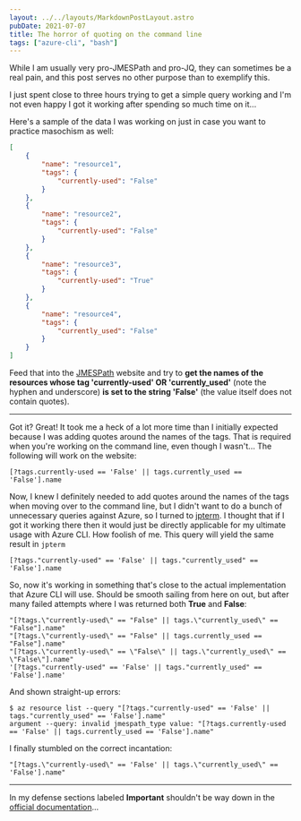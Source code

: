 ```yaml
---
layout: ../../layouts/MarkdownPostLayout.astro
pubDate: 2021-07-07
title: The horror of quoting on the command line
tags: ["azure-cli", "bash"]
---
```

While I am usually very pro-JMESPath and pro-JQ, they can sometimes be a real pain, and this post serves no other purpose than to exemplify this.

I just spent close to three hours trying to get a simple query working and I'm not even happy I got it working after spending so much time on it...

Here's a sample of the data I was working on just in case you want to practice masochism as well:

```json
[
    {
        "name": "resource1",
        "tags": {
            "currently-used": "False"
        }
    },
    {
        "name": "resource2",
        "tags": {
            "currently-used": "False"
        }
    },
    {
        "name": "resource3",
        "tags": {
            "currently-used": "True"
        }
    },
    {
        "name": "resource4",
        "tags": {
            "currently_used": "False"
        }
    }
]
```

Feed that into the [JMESPath](https://jmespath.org/ "JMESPath is a query language for JSON") website and try to **get the names of the resources whose tag 'currently-used' OR 'currently_used'** (note the hyphen and underscore) **is set to the string 'False'** (the value itself does not contain quotes).

***

Got it? Great! It took me a heck of a lot more time than I initially expected because I was adding quotes around the names of the tags. That is required when you're working on the command line, even though I wasn't... The following will work on the website:

```text
[?tags.currently-used == 'False' || tags.currently_used == 'False'].name
```

Now, I knew I definitely needed to add quotes around the names of the tags when moving over to the command line, but I didn't want to do a bunch of unnecessary queries against Azure, so I turned to [jpterm](https://github.com/jmespath/jmespath.terminal "JMESPath exploration tool in the terminal"). I thought that if I got it working there then it would just be directly applicable for my ultimate usage with Azure CLI. How foolish of me. This query will yield the same result in `jpterm`

```text
[?tags."currently-used" == 'False' || tags."currently_used" == 'False'].name
```

So, now it's working in something that's close to the actual implementation that Azure CLI will use. Should be smooth sailing from here on out, but after many failed attempts where I was returned both **True** and **False**:

```text
"[?tags.\"currently-used\" == "False" || tags.\"currently_used\" == "False"].name"
"[?tags.\"currently-used\" == "False" || tags.currently_used == "False"].name"
"[?tags.\"currently-used\" == \"False\" || tags.\"currently_used\" == \"False\"].name"
'[?tags."currently-used" == 'False' || tags."currently_used" == 'False'].name'
```

And shown straight-up errors:

```console
$ az resource list --query "[?tags."currently-used" == 'False' || tags."currently_used" == 'False'].name"
argument --query: invalid jmespath_type value: "[?tags.currently-used == 'False' || tags.currently_used == 'False'].name"
```

I finally stumbled on the correct incantation:

```text
"[?tags.\"currently-used\" == 'False' || tags.\"currently_used\" == 'False'].name"
```

***

In my defense sections labeled **Important** shouldn't be way down in the [official documentation](https://docs.microsoft.com/en-us/cli/azure/query-azure-cli#filter-arrays "Documentation to query Azure CLI command output")...
